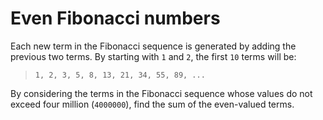 # Even Fibonacci numbers

Each new term in the Fibonacci sequence is generated by adding the previous two terms. By starting with `1` and `2`, the first `10` terms will be:  
> `1, 2, 3, 5, 8, 13, 21, 34, 55, 89, ...`  

By considering the terms in the Fibonacci sequence whose values do not exceed four million (`4000000`), find the sum of the even-valued terms.
